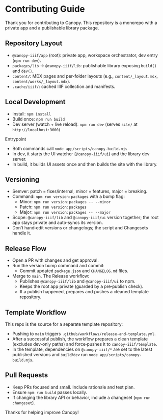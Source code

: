 # Contributing Guide

Thank you for contributing to Canopy. This repository is a monorepo with a private app and a publishable library package.

## Repository Layout
- `@canopy-iiif/app` (root): private app, workspace orchestrator, dev entry (`npm run dev`).
- `packages/lib` → `@canopy-iiif/lib`: publishable library exposing `build()` and `dev()`.
- `content/`: MDX pages and per-folder layouts (e.g., `content/_layout.mdx`, `content/works/_layout.mdx`).
- `.cache/iiif/`: cached IIIF collection and manifests.

## Local Development
- Install: `npm install`
- Build once: `npm run build`
- Dev server (watch + live reload): `npm run dev` (serves `site/` at `http://localhost:3000`)

Entrypoint
- Both commands call `node app/scripts/canopy-build.mjs`.
- In dev, it starts the UI watcher (`@canopy-iiif/ui`) and the library dev server.
- In build, it builds UI assets once and then builds the site with the library.

## Versioning

- Semver: patch = fixes/internal, minor = features, major = breaking.
- Command: `npm run version:packages` with a bump flag:
  - Minor: `npm run version:packages -- --minor`
  - Patch: `npm run version:packages`
  - Major: `npm run version:packages -- --major`
- Scope: `@canopy-iiif/lib` and `@canopy-iiif/ui` version together; the root app stays private and auto‑syncs its version.
- Don’t hand‑edit versions or changelogs; the script and Changesets handle it.

## Release Flow

- Open a PR with changes and get approval.
- Run the version bump command and commit:
  - Commit updated `package.json` and `CHANGELOG.md` files.
- Merge to `main`. The Release workflow:
  - Publishes `@canopy-iiif/lib` and `@canopy-iiif/ui` to npm.
  - Keeps the root app private (guarded by a pre‑publish check).
  - If a publish happened, prepares and pushes a cleaned template repository.

## Template Workflow
This repo is the source for a separate template repository:
- Pushing to `main` triggers `.github/workflows/release-and-template.yml`.
- After a successful publish, the workflow prepares a clean template (excludes dev‑only paths) and force‑pushes it to `canopy-iiif/template`.
- In the template, dependencies on `@canopy-iiif/*` are set to the latest published versions and `build`/`dev` run `node app/scripts/canopy-build.mjs`.

## Pull Requests
- Keep PRs focused and small. Include rationale and test plan.
- Ensure `npm run build` passes locally.
- If changing the library API or behavior, include a changeset (`npm run changeset`).

Thanks for helping improve Canopy!

